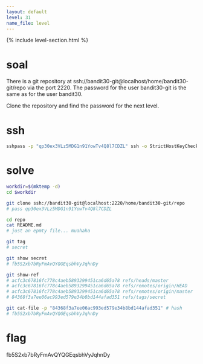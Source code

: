 ```yaml
---
layout: default
level: 31
name_file: level
---
```


{% include level-section.html %}

# soal
There is a git repository at ssh://bandit30-git@localhost/home/bandit30-git/repo via the port 2220. The password for the user bandit30-git is the same as for the user bandit30.

Clone the repository and find the password for the next level.

# ssh
```bash
sshpass -p "qp30ex3VLz5MDG1n91YowTv4Q8l7CDZL" ssh -o StrictHostKeyChecking=no bandit30@bandit.labs.overthewire.org -p 2220
```

# solve
```bash
workdir=$(mktemp -d)
cd $workdir

git clone ssh://bandit30-git@localhost:2220/home/bandit30-git/repo
# pass qp30ex3VLz5MDG1n91YowTv4Q8l7CDZL

cd repo
cat README.md
# just an epmty file... muahaha

git tag
# secret

git show secret
# fb5S2xb7bRyFmAvQYQGEqsbhVyJqhnDy

git show-ref
# acfc3c67816fc778c4aeb5893299451ca6d65a78 refs/heads/master
# acfc3c67816fc778c4aeb5893299451ca6d65a78 refs/remotes/origin/HEAD
# acfc3c67816fc778c4aeb5893299451ca6d65a78 refs/remotes/origin/master
# 84368f3a7ee06ac993ed579e34b8bd144afad351 refs/tags/secret

git cat-file -p "84368f3a7ee06ac993ed579e34b8bd144afad351" # hash
# fb5S2xb7bRyFmAvQYQGEqsbhVyJqhnDy
```

# flag
fb5S2xb7bRyFmAvQYQGEqsbhVyJqhnDy